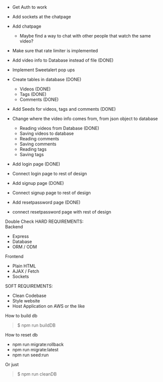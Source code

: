 - Get Auth to work
- Add sockets at the chatpage
- Add chatpage
    - Maybe find a way to chat with other people that watch the same video?

- Make sure that rate limiter is implemented

- Add video info to Database instead of file    (DONE)
- Implement Sweetalert pop ups
- Create tables in database (DONE)
    - Videos        (DONE)
    - Tags          (DONE)
    - Comments      (DONE)
- Add Seeds for videos, tags and comments   (DONE)

- Change where the video info comes from, from json object to database
    - Reading videos from Database  (DONE)
    - Saving videos to database
    - Reading comments
    - Saving comments
    - Reading tags
    - Saving tags

- Add login page                        (DONE)
- Connect login page to rest of design
- Add signup page                       (DONE)
- Connect signup page to rest of design
- Add resetpassword page                (DONE)
- connect resetpassword page with rest of design

Double Check HARD REQUIREMENTS:  
Backend  
- Express
- Database
- ORM / ODM

Frontend  
- Plain HTML
- AJAX / Fetch
- Sockets

SOFT REQUIREMENTS:  
- Clean Codebase
- Style website
- Host Application on AWS or the like


How to build db
> $ npm run buildDB

How to reset db
- npm run migrate:rollback
- npm run migrate:latest
- npm run seed:run

Or just
> $ npm run cleanDB